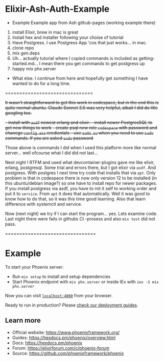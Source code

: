 # Elixir-Ash-Auth-Example
- Example Example app from Ash github-pages (working example there)

1. install Elixir, brew in mac is great
2. Install hex and installer following your choise of tutorial
3. Have Postgress. I use Postgress App 'cos that just works... in mac.
4. clone repo
5. mix gen.deps
6. Uh... actually tutorial where I copied commands is included as getting-started.md... I mean there you get commands to get postgress up
7. happy mix phx.server

- What else. I continue from here and hopefully get something I have wanted to do for a long time.  

===============================

<del>It wasn't straightforward to get this work in codespace, but in the end this is quite normal ubuntu. Claude Sonnet 3.5 was very helpful, albait I did do litle googling too. 

<del>- install with `asdf` newest erlang and elixir.
<del>- install newer PostgresSQL to get new things to work
<del>- create psql new role `codespace` with password and chanege `config.exs` credientals
<del>- use `sudo su` when you need to use `sudo` commands. If you are asked `sudo` password

Those above is commands I did when I used this platform more like normal server... well ofcourse what I did did not last... 

Next night I RTFM and used what devcontainer-plugins gave me like elixir, erlang, postgresql. Some trial and errors there, but I got elixir via `asdf`. And postgress. With postgres I next time try code that installs that via `apt`. Only problem is that in codespace there is now only version 12 to be installed (in this ubuntu/debian image?) so one have to install repo for newer packages. If you install postgress via asdf, you have to init it self to working order and put it to `service`. From `apt` it does that automatically. Well it was good to know how to do that, so it was this time good learning. Also that learn difference with systemctl and service. 

Now (next night) we try if I can start the program... yes. Lets examine code. Last night there were fails in githubs CI -prosess and also `mix test` did not pass.


================================



# Example

To start your Phoenix server:

  * Run `mix setup` to install and setup dependencies
  * Start Phoenix endpoint with `mix phx.server` or inside IEx with `iex -S mix phx.server`

Now you can visit [`localhost:4000`](http://localhost:4000) from your browser.

Ready to run in production? Please [check our deployment guides](https://hexdocs.pm/phoenix/deployment.html).

## Learn more

  * Official website: https://www.phoenixframework.org/
  * Guides: https://hexdocs.pm/phoenix/overview.html
  * Docs: https://hexdocs.pm/phoenix
  * Forum: https://elixirforum.com/c/phoenix-forum
  * Source: https://github.com/phoenixframework/phoenix
